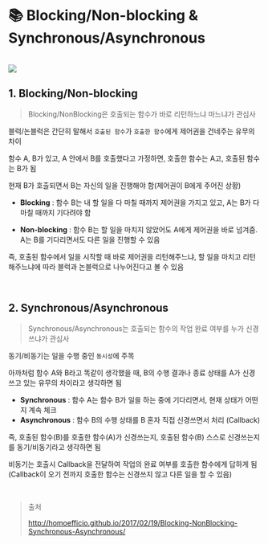 # 📚 Blocking/Non-blocking & Synchronous/Asynchronous

<br>

<img src="https://img1.daumcdn.net/thumb/R1280x0/?scode=mtistory2&fname=https%3A%2F%2Fblog.kakaocdn.net%2Fdn%2Fda50Yz%2Fbtq0Dsje4ZV%2FlGe8H8nZgdBdgFvo7IczS0%2Fimg.png">

<br>

## 1. Blocking/Non-blocking

> Blocking/NonBlocking은 호출되는 함수가 바로 리턴하느냐 마느냐가 관심사

블럭/논블럭은 간단히 말해서 `호출된 함수`가 `호출한 함수`에게 제어권을 건네주는 유무의 차이

함수 A, B가 있고, A 안에서 B를 호출했다고 가정하면, 호출한 함수는 A고, 호출된 함수는 B가 됨

현재 B가 호출되면서 B는 자신의 일을 진행해야 함(제어권이 B에게 주어진 상황)

- **Blocking** : 함수 B는 내 할 일을 다 마칠 때까지 제어권을 가지고 있고, A는 B가 다 마칠 때까지 기다려야 함

- **Non-blocking** : 함수 B는 할 일을 마치지 않았어도 A에게 제어권을 바로 넘겨줌. A는 B를 기다리면서도 다른 일을 진행할 수 있음

즉, 호출된 함수에서 일을 시작할 때 바로 제어권을 리턴해주느냐, 할 일을 마치고 리턴해주느냐에 따라 블럭과 논블럭으로 나누어진다고 볼 수 있음

<br>

## 2. Synchronous/Asynchronous

> Synchronous/Asynchronous는 호출되는 함수의 작업 완료 여부를 누가 신경쓰냐가 관심사

동기/비동기는 일을 수행 중인 `동시성`에 주목

아까처럼 함수 A와 B라고 똑같이 생각했을 때, B의 수행 결과나 종료 상태를 A가 신경쓰고 있는 유무의 차이라고 생각하면 됨

- **Synchronous** : 함수 A는 함수 B가 일을 하는 중에 기다리면서, 현재 상태가 어떤지 계속 체크
- **Asynchronous** : 함수 B의 수행 상태를 B 혼자 직접 신경쓰면서 처리 (Callback)

즉, 호출된 함수(B)를 호출한 함수(A)가 신경쓰는지, 호출된 함수(B) 스스로 신경쓰는지를 동기/비동기라고 생각하면 됨

비동기는 호출시 Callback을 전달하여 작업의 완료 여부를 호출한 함수에게 답하게 됨 (Callback이 오기 전까지 호출한 함수는 신경쓰지 않고 다른 일을 할 수 있음)

<br>

> 출처
>
> http://homoefficio.github.io/2017/02/19/Blocking-NonBlocking-Synchronous-Asynchronous/
